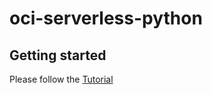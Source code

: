 # oci-serverless-python



## Getting started

Please follow the [Tutorial](https://gitlab.com/oscarbm7/oci-serverless-python-nosql/-/raw/main/tutorial/RedBull_Serverless_NOSQL.pdf)
